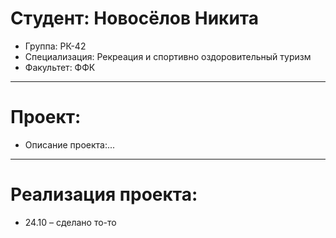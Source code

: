 # Студент: Новосёлов Никита
- Группа: РК-42
- Специализация: Рекреация и спортивно оздоровительный туризм
- Факультет: ФФК
---
# Проект: 
- Описание проекта:...
---
# Реализация проекта:
- 24.10 – сделано то-то
